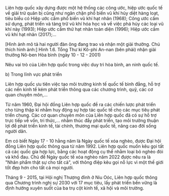 Liên hợp quốc xây dựng được một hệ thống các công ước, hiệp ước quốc tế về giải trừ quân bị cũng như ngăn chặn phổ biến vũ khí hủy diệt hàng loạt, tiêu biểu có Hiệp ước cấm phổ biến vũ khí hạt nhân (1968); Công ước cấm sử dụng, phát triển và tàng trữ vũ khí hóa học và về việc phá hủy các loại vũ khí này (1993); Hiệp ước cấm thử hạt nhân toàn diện (1996); Hiệp ước cấm vũ khí hạt nhân (2017);...

[Hình ảnh mô tả hai người đàn ông đang trao và nhận một giải thưởng. Chú thích hình ảnh:]
Hình 1.6. Tổng Thư kí Kô-phi An-nan (bên phải) nhận giải thưởng Nô-ben Hòa bình (ngày 10 - 12 - 2001)

Nêu vai trò của Liên hợp quốc trong việc duy trì hòa bình, an ninh quốc tế.

b) Trong lĩnh vực phát triển

Liên hợp quốc ưu tiên việc tạo môi trường kinh tế quốc tế bình đẳng, hỗ trợ các nền kinh tế kém phát triển thông qua các chương trình, quỹ, các cơ quan chuyên môn,...

Từ năm 1960, Đại hội đồng Liên hợp quốc đề ra các chiến lược phát triển cho từng thập kỉ nhằm huy động sự hợp tác quốc tế cho các mục tiêu phát triển chung. Các cơ quan chuyên môn của Liên hợp quốc đã có sự hỗ trợ trực tiếp về vốn, tri thức,... nhằm thúc đẩy phát triển, tạo môi trường thuận lợi để phát triển kinh tế, tài chính, thương mại quốc tế, nâng cao đời sống người dân.

Em có biết
Ngày 17 - 10 hằng năm là Ngày quốc tế xóa nghèo, được Đại hội đồng Liên hợp quốc thông qua từ năm 1992. Liên hợp quốc muốn kêu gọi tất cả các quốc gia hợp lực, bằng các hoạt động cụ thể nhằm loại bỏ nghèo đói và khổ đau. Chủ đề Ngày quốc tế xóa nghèo năm 2022 được nêu ra là "Nhân phẩm thật sự cho tất cả", với thông điệp kêu gọi nỗ lực vì một thế giới tốt đẹp hơn cho tất cả mọi người.

Tháng 9 - 2015, tại Hội nghị Thượng đỉnh ở Niu Oóc, Liên hợp quốc thông qua Chương trình nghị sự 2030 với 17 mục tiêu, lấy phát triển bền vững là định hướng xuyên suốt của ba trụ cột kinh tế, xã hội và môi trường.